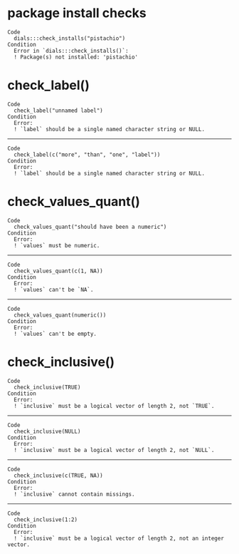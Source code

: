 # package install checks

    Code
      dials:::check_installs("pistachio")
    Condition
      Error in `dials:::check_installs()`:
      ! Package(s) not installed: 'pistachio'

# check_label()

    Code
      check_label("unnamed label")
    Condition
      Error:
      ! `label` should be a single named character string or NULL.

---

    Code
      check_label(c("more", "than", "one", "label"))
    Condition
      Error:
      ! `label` should be a single named character string or NULL.

# check_values_quant()

    Code
      check_values_quant("should have been a numeric")
    Condition
      Error:
      ! `values` must be numeric.

---

    Code
      check_values_quant(c(1, NA))
    Condition
      Error:
      ! `values` can't be `NA`.

---

    Code
      check_values_quant(numeric())
    Condition
      Error:
      ! `values` can't be empty.

# check_inclusive()

    Code
      check_inclusive(TRUE)
    Condition
      Error:
      ! `inclusive` must be a logical vector of length 2, not `TRUE`.

---

    Code
      check_inclusive(NULL)
    Condition
      Error:
      ! `inclusive` must be a logical vector of length 2, not `NULL`.

---

    Code
      check_inclusive(c(TRUE, NA))
    Condition
      Error:
      ! `inclusive` cannot contain missings.

---

    Code
      check_inclusive(1:2)
    Condition
      Error:
      ! `inclusive` must be a logical vector of length 2, not an integer vector.


